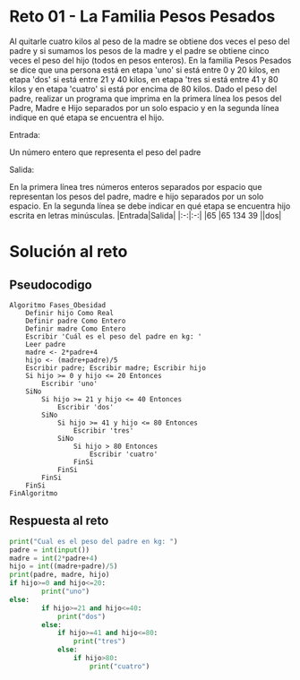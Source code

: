 # Reto 01 - La Familia Pesos Pesados



Al quitarle cuatro kilos al peso de la madre  se obtiene dos veces el peso del padre y si sumamos los pesos de la madre y el padre se obtiene cinco veces el peso del hijo (todos en pesos enteros). En la familia Pesos Pesados se dice que una persona está en etapa 'uno' si está entre 0 y 20 kilos, en etapa 'dos' si está entre 21 y 40 kilos, en etapa 'tres si está entre 41 y 80 kilos y en etapa 'cuatro' si está por encima de 80 kilos. Dado el peso del padre, realizar un programa que imprima en la primera línea los pesos del Padre, Madre e Hijo separados por un solo espacio y en la segunda línea indique en qué etapa se encuentra el hijo.

 Entrada:

Un número entero que representa el peso del padre


 Salida:

En la primera línea tres números enteros separados por espacio que representan los pesos del padre, madre e hijo separados por un solo espacio. En la segunda línea se debe indicar en qué etapa se encuentra hijo escrita en letras minúsculas.
|Entrada|Salida|
|:-:|:-:|
|65 |65 134 39
||dos|         
# Solución al reto


## Pseudocodigo

```
Algoritmo Fases_Obesidad
	Definir hijo Como Real
	Definir padre Como Entero
	Definir madre Como Entero
	Escribir 'Cuál es el peso del padre en kg: '
	Leer padre
	madre <- 2*padre+4
	hijo <- (madre+padre)/5
	Escribir padre; Escribir madre; Escribir hijo
	Si hijo >= 0 y hijo <= 20 Entonces
		Escribir 'uno'
	SiNo 
		Si hijo >= 21 y hijo <= 40 Entonces
			Escribir 'dos'
		SiNo 
			Si hijo >= 41 y hijo <= 80 Entonces
				Escribir 'tres'
			SiNo 
				Si hijo > 80 Entonces
					Escribir 'cuatro'
				FinSi
			FinSi
		FinSi
	FinSi
FinAlgoritmo
```
## Respuesta al reto

```python
print("Cual es el peso del padre en kg: ")
padre = int(input())
madre = int(2*padre+4)
hijo = int((madre+padre)/5)
print(padre, madre, hijo)
if hijo>=0 and hijo<=20:
		print("uno")
else:
		if hijo>=21 and hijo<=40:
			print("dos")
		else:
			if hijo>=41 and hijo<=80:
				print("tres")
			else:
				if hijo>80:
					print("cuatro")
```